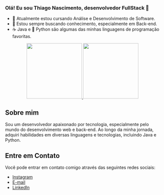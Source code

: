 ### Olá! Eu sou Thiago Nascimento, desenvolvedor FullStack 👋

- 🔭 Atualmente estou cursando Análise e Desenvolvimento de Software.
- 🌱 Estou sempre buscando conhecimento, especialmente em Back-end.
- ☕ Java e 🐍 Python são algumas das minhas linguagens de programação favoritas.

<div align="center">
  <a href="https://github.com/nascimentotnp">
    <img height="180em" src="https://github-readme-stats.vercel.app/api?username=nascimentotnp&show_icons=true&theme=cobalt&include_all_commits=true&count_private=true"/>
  </a>
  
  <a href="https://github.com/nascimentotnp">
    <img height="180em" src="https://github-readme-stats.vercel.app/api/top-langs/?username=nascimentotnp&layout=compact&langs_count=7&theme=cobalt"/>
  </a>
</div>

## Sobre mim

Sou um desenvolvedor apaixonado por tecnologia, especialmente pelo mundo do desenvolvimento web e back-end. Ao longo da minha jornada, adquiri habilidades em diversas linguagens e tecnologias, incluindo Java e Python.

## Entre em Contato

Você pode entrar em contato comigo através das seguintes redes sociais:

- [Instagram](https://instagram.com/euxiago)
- [E-mail](mailto:nascimentotnp@gmail.com)
- [LinkedIn](https://www.linkedin.com/in/nascimentotnp)

